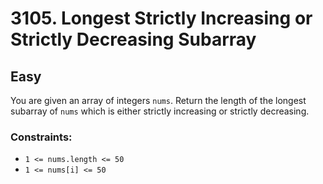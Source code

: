 # 3105. Longest Strictly Increasing or Strictly Decreasing Subarray

## Easy

You are given an array of integers `nums`. Return the length of the longest subarray of `nums` which is either strictly
increasing or strictly decreasing.

### Constraints:

- `1 <= nums.length <= 50`
- `1 <= nums[i] <= 50`
